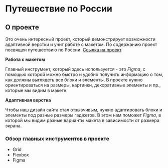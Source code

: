 # Путешествие по России

## О проекте    
Это очень интересный проект, который демонстрирует возможности адаптивной верстки и учит работе с макетом. По содержанию проект посвящен путешествию по России.
[Ссылка на проект](https://tvmarko.github.io/russian-travel/)

**Работа с макетом** 

Главный инструмент, который здесь используется - это *Figma*, с помощью которой можно быстро и удобно получить информацию о том, как должны выглядеть все блоки и элементы.  В проекте нужно ориентироваться на размеры, картинки, декоративные элементы и пр., которые мы видим в макете.

**Адаптивная верстка**
 
Чтобы наш дизайн сайта стал отзывчивым, нужно адаптировать блоки и элементы под разные размеры гаджетов. В этом нам поможет *Figma*, в которой мы видим разные варианты макета в зависимости от размера экрана. 

### Обзор главных инструментов в проекте
* Grid
* Flexbox
* Figma
